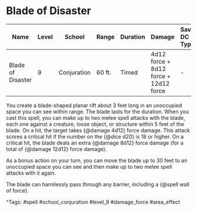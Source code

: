# Blade of Disaster

| Name | Level | School | Range | Duration | Damage | Save DC & Type |
|------|-------|--------|-------|----------|--------|----------------|
| Blade of Disaster | 9 | Conjuration | 60 ft. | Timed | 4d12 force + 8d12 force + 12d12 force | - |

You create a blade-shaped planar rift about 3 feet long in an unoccupied space you can see within range. The blade lasts for the duration. When you cast this spell, you can make up to two melee spell attacks with the blade, each one against a creature, loose object, or structure within 5 feet of the blade. On a hit, the target takes {@damage 4d12} force damage. This attack scores a critical hit if the number on the {@dice d20} is 18 or higher. On a critical hit, the blade deals an extra {@damage 8d12} force damage (for a total of {@damage 12d12} force damage).

As a bonus action on your turn, you can move the blade up to 30 feet to an unoccupied space you can see and then make up to two melee spell attacks with it again.

The blade can harmlessly pass through any barrier, including a {@spell wall of force}.

^Tags: #spell #school_conjuration #level_9 #damage_force #area_effect